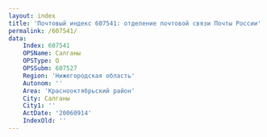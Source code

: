 ```yaml
---
layout: index
title: 'Почтовый индекс 607541: отделение почтовой связи Почты России'
permalink: /607541/
data:
    Index: 607541
    OPSName: Салганы
    OPSType: О
    OPSSubm: 607527
    Region: 'Нижегородская область'
    Autonom: ''
    Area: 'Краснооктябрьский район'
    City: Салганы
    City1: ''
    ActDate: '20060914'
    IndexOld: ''
---
```

